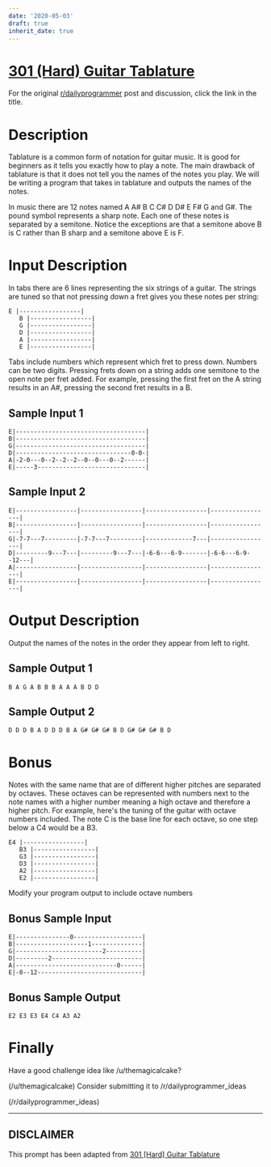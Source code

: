```yaml
---
date: '2020-05-03'
draft: true
inherit_date: true
---
```


# [301 (Hard) Guitar Tablature](https://www.reddit.com/r/dailyprogrammer/comments/5rt1cj/20170203_challenge_301_hard_guitar_tablature/)

For the original [r/dailyprogrammer](https://www.reddit.com/r/dailyprogrammer/) post and discussion, click the link in the title.

# Description
Tablature is a common form of notation for guitar music. It is good for beginners as it tells you exactly how to play a note. The main drawback of tablature is that it does not tell you the names of the notes you play. We will be writing a program that takes in tablature and outputs the names of the notes.

In music there are 12  notes named A A# B C C# D D# E F# G and G#. The pound symbol represents a sharp note. Each one of these notes is separated by a semitone. Notice the exceptions are that a semitone above B is C rather than B sharp and a semitone above E is F.

# Input Description
In tabs there are 6 lines representing the six strings of a guitar. The strings are tuned so that not pressing down a fret gives you these notes per string:


```
E |-----------------|
   B |-----------------|
   G |-----------------|
   D |-----------------|
   A |-----------------|
   E |-----------------|
```
Tabs include numbers which represent which fret to press down. Numbers can be two digits. Pressing frets down on a string adds one semitone to the open note per fret added. For example, pressing the first fret on the A string results in an A#, pressing the second fret results in a B.

## Sample Input 1

```
E|------------------------------------|
B|------------------------------------|
G|------------------------------------|
D|--------------------------------0-0-|
A|-2-0---0--2--2--2--0--0---0--2------|
E|-----3------------------------------|
```
## Sample Input 2

```
E|-----------------|-----------------|-----------------|-----------------|
B|-----------------|-----------------|-----------------|-----------------|
G|-7-7---7---------|-7-7---7---------|-------------7---|-----------------|
D|---------9---7---|---------9---7---|-6-6---6-9-------|-6-6---6-9--12---|
A|-----------------|-----------------|-----------------|-----------------|
E|-----------------|-----------------|-----------------|-----------------|
```
# Output Description
Output the names of the notes in the order they appear from left to right.

## Sample Output 1

```
B A G A B B B A A A B D D
```
## Sample Output 2

```
D D D B A D D D B A G# G# G# B D G# G# G# B D
```
# Bonus
Notes with the same name that are of different higher pitches are separated by octaves. These octaves can be represented with numbers next to the note names with a higher number meaning a high octave and therefore a higher pitch. For example, here's the tuning of the guitar with octave numbers included. The note C is the base line for each octave, so one step below a C4 would be a B3.


```
E4 |-----------------|
   B3 |-----------------|
   G3 |-----------------|
   D3 |-----------------|
   A2 |-----------------|
   E2 |-----------------|
```
Modify your program output to include octave numbers

## Bonus Sample Input

```
E|---------------0-------------------|
B|--------------------1--------------|
G|------------------------2----------|
D|---------2-------------------------|
A|----------------------------0------|
E|-0--12-----------------------------|
```
## Bonus Sample Output

```
E2 E3 E3 E4 C4 A3 A2
```
# Finally
Have a good challenge idea like /u/themagicalcake?

(/u/themagicalcake)
Consider submitting it to /r/dailyprogrammer_ideas

(/r/dailyprogrammer_ideas)

----
## **DISCLAIMER**
This prompt has been adapted from [301 [Hard] Guitar Tablature](https://www.reddit.com/r/dailyprogrammer/comments/5rt1cj/20170203_challenge_301_hard_guitar_tablature/
)
